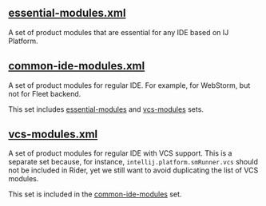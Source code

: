 ## [essential-modules.xml](essential-modules.xml)

A set of product modules that are essential for any IDE based on IJ Platform.

## [common-ide-modules.xml](common-ide-modules.xml) 

A set of product modules for regular IDE. For example, for WebStorm, but not for Fleet backend.

This set includes [essential-modules](#essential-modulesxml) and [vcs-modules](#vcs-modulesxml-) sets.

## [vcs-modules.xml](vcs-modules.xml) 

A set of product modules for regular IDE with VCS support.
This is a separate set because, for instance, `intellij.platform.smRunner.vcs` should not be included in Rider,
yet we still want to avoid duplicating the list of VCS modules.

This set is included in the [common-ide-modules](#common-ide-modulesxml-) set.